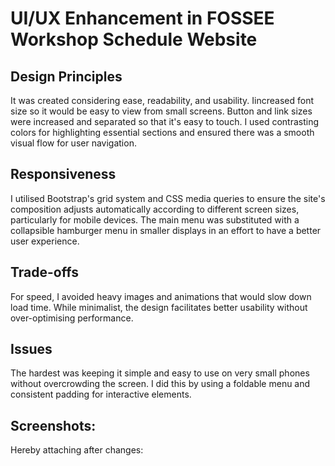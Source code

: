 # UI/UX Enhancement in FOSSEE Workshop Schedule Website

## Design Principles
It was created considering ease, readability, and usability. Iincreased font size so it would be easy to view from small screens. Button and link sizes were increased and separated so that it's easy to touch. I used contrasting colors for highlighting essential sections and ensured there was a smooth visual flow for user navigation.

## Responsiveness
I utilised Bootstrap's grid system and CSS media queries to ensure the site's composition adjusts automatically according to different screen sizes, particularly for mobile devices. The main menu was substituted with a collapsible hamburger menu in smaller displays in an effort to have a better user experience.

## Trade-offs
For speed, I avoided heavy images and animations that would slow down load time. While minimalist, the design facilitates better usability without over-optimising performance.

## Issues
The hardest was keeping it simple and easy to use on very small phones without overcrowding the screen. I did this by using a foldable menu and consistent padding for interactive elements.

## Screenshots:
Hereby attaching after changes:

